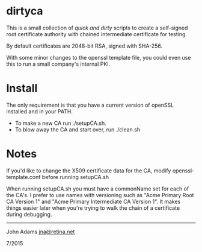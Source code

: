 # dirtyca

This is a small collection of _quick and dirty_ scripts to create a
self-signed root certificate authority with chained intermediate
certificate for testing. 

By default certificates are 2048-bit RSA, signed with SHA-256.

With some minor changes to the openssl template file, you could
even use this to run a small company's internal PKI. 

# Install

The only requirement is that you have a current version of openSSL
installed and in your PATH.

* To make a new CA run ./setupCA.sh.
* To blow away the CA and start over, run ./clean.sh

# Notes

If you'd like to change the X509 certificate data for the CA, modify
openssl-template.conf before running setupCA.sh

When running setupCA.sh you must  have a commonName set for each of the CA's. 
I prefer to use names with versioning such as "Acme Primary Root CA Version 1"
and "Acme Primary Intermediate CA Version 1". It makes things 
easier later when you're trying to walk the chain of a certificate during
debugging.

---
John Adams <jna@retina.net>

7/2015
